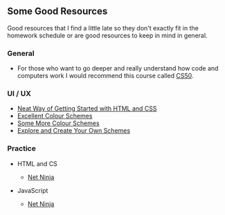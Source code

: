 ## Some Good Resources

Good resources that I find a little late so they don't exactly fit in the homework schedule or are good resources to keep in mind in general.

### General

- For those who want to go deeper and really understand how code and computers work I would recommend this course called [CS50](https://www.edx.org/course/cs50s-introduction-to-computer-science).

### UI / UX

- [Neat Way of Getting Started with HTML and CSS](https://www.youtube.com/watch?v=hu-q2zYwEYs&list=PL4cUxeGkcC9ivBf_eKCPIAYXWzLlPAm6G&index=1)
- [Excellent Colour Schemes](https://visme.co/blog/website-color-schemes/)
- [Some More Colour Schemes](https://colorhunt.co/)
- [Explore and Create Your Own Schemes](https://color.adobe.com/explore)

### Practice

- HTML and CS

  - [Net Ninja](https://www.youtube.com/watch?v=hu-q2zYwEYs&list=PL4cUxeGkcC9ivBf_eKCPIAYXWzLlPAm6G)

- JavaScript
  - [Net Ninja](https://www.youtube.com/watch?v=qoSksQ4s_hg&list=PL4cUxeGkcC9i9Ae2D9Ee1RvylH38dKuET)

